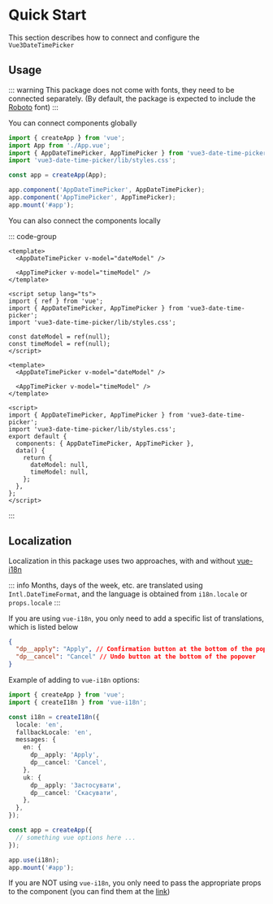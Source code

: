 # Quick Start

This section describes how to connect and configure the <code>Vue3DateTimePicker</code>

## Usage

::: warning
This package does not come with fonts, they need to be connected separately.
(By default, the package is expected to include the <a href="https://fonts.google.com/specimen/Roboto" target="_blank" rel="noreferrer">Roboto</a> font)
:::

You can connect components globally

```ts [main.ts]
import { createApp } from 'vue';
import App from './App.vue';
import { AppDateTimePicker, AppTimePicker } from 'vue3-date-time-picker';
import 'vue3-date-time-picker/lib/styles.css';

const app = createApp(App);

app.component('AppDateTimePicker', AppDateTimePicker);
app.component('AppTimePicker', AppTimePicker);
app.mount('#app');
```

You can also connect the components locally

::: code-group

```vue [Composition API]
<template>
  <AppDateTimePicker v-model="dateModel" />

  <AppTimePicker v-model="timeModel" />
</template>

<script setup lang="ts">
import { ref } from 'vue';
import { AppDateTimePicker, AppTimePicker } from 'vue3-date-time-picker';
import 'vue3-date-time-picker/lib/styles.css';

const dateModel = ref(null);
const timeModel = ref(null);
</script>
```

```vue [Options API]
<template>
  <AppDateTimePicker v-model="dateModel" />

  <AppTimePicker v-model="timeModel" />
</template>

<script>
import { AppDateTimePicker, AppTimePicker } from 'vue3-date-time-picker';
import 'vue3-date-time-picker/lib/styles.css';
export default {
  components: { AppDateTimePicker, AppTimePicker },
  data() {
    return {
      dateModel: null,
      timeModel: null,
    };
  },
};
</script>
```

:::

## Localization

Localization in this package uses two approaches, with and without <a href="https://github.com/intlify/vue-i18n" target="_blank" rel="noreferrer">vue-i18n</a>

::: info
Months, days of the week, etc. are translated using <code>Intl.DateTimeFormat</code>, and the language is obtained from <code>i18n.locale</code> or <code>props.locale</code>
:::

If you are using <code>vue-i18n</code>, you only need to add a specific list of translations, which is listed below

```json
{
  "dp__apply": "Apply", // Confirmation button at the bottom of the popover
  "dp__cancel": "Cancel" // Undo button at the bottom of the popover
}
```

Example of adding to <code>vue-i18n</code> options:

```ts
import { createApp } from 'vue';
import { createI18n } from 'vue-i18n';

const i18n = createI18n({
  locale: 'en',
  fallbackLocale: 'en',
  messages: {
    en: {
      dp__apply: 'Apply',
      dp__cancel: 'Cancel',
    },
    uk: {
      dp__apply: 'Застосувати',
      dp__cancel: 'Скасувати',
    },
  },
});

const app = createApp({
  // something vue options here ...
});

app.use(i18n);
app.mount('#app');
```

If you are NOT using <code>vue-i18n</code>, you only need to pass the appropriate props to the component (you can find them at the <a href="../components/app-date-time-picker#api-attributes">link</a>)
